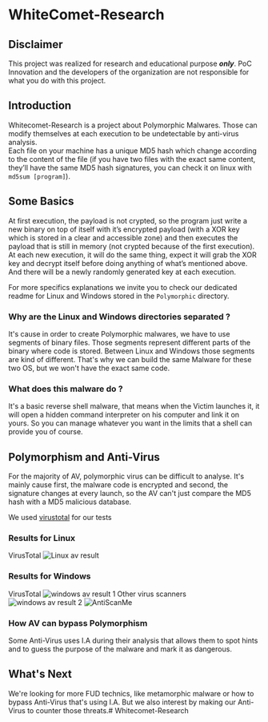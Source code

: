 # WhiteComet-Research

## Disclaimer

This project was realized for research and educational purpose ***only***. PoC Innovation and the developers of the organization are not responsible for what you do with this project.

## Introduction

Whitecomet-Research is a project about Polymorphic Malwares. Those can modify themselves at each execution to be undetectable by anti-virus analysis.  
Each file on your machine has a unique MD5 hash which change according to the content of the file (if you have two files with the exact same content, they’ll have the same MD5 hash signatures, you can check it on linux with `md5sum [program]`). 


## Some Basics

At first execution, the payload is not crypted, so the program just write a new binary on top of itself with it’s encrypted payload (with a XOR key which is stored in a clear and accessible zone) and then executes the payload that is still in memory (not crypted because of the first execution).  
At each new execution, it will do the same thing, expect it will grab the XOR key and decrypt itself before doing anything of what’s mentioned above. And there will be a newly randomly generated key at each execution.

For more specifics explanations we invite you to check our dedicated readme for Linux and Windows stored in the `Polymorphic` directory.

### Why are the Linux and Windows directories separated ?

It's cause in order to create Polymorphic malwares, we have to use segments of binary files. Those segments represent different parts of the binary where code is stored.
Between Linux and Windows those segments are kind of different. That's why we can build the same Malware for these two OS, but we won't have the exact same code.

### What does this malware do ?

It's a basic reverse shell malware, that means when the Victim launches it, it will open a hidden command interpreter on his computer and link it on yours. So you can manage whatever you want in the limits that a shell can provide you of course.

## Polymorphism and Anti-Virus

For the majority of AV, polymorphic virus can be difficult to analyse. It's mainly cause first, the malware code is encrypted and second, the signature changes at every launch, so the AV can't just compare the MD5 hash with a MD5 malicious database.

We used [virustotal](https://www.virustotal.com) for our tests

### Results for Linux
VirusTotal
![Linux av result](https://media.discordapp.net/attachments/553270916570939422/705782405474156624/2020-05-01-160700_1187x817_scrot.png)

### Results for Windows
VirusTotal
![windows av result 1](https://media.discordapp.net/attachments/553270916570939422/710856571931852840/unknown.png)
Other virus scanners
![windows av result 2](https://media.discordapp.net/attachments/553270916570939422/710895246204207205/unknown.png)
![AntiScanMe](https://media.discordapp.net/attachments/553270916570939422/710888465432051762/UrawXTs2TIph.png)

### How AV can bypass Polymorphism

Some Anti-Virus uses I.A during their analysis that allows them to spot hints and to guess the purpose of the malware and mark it as dangerous.

## What's Next

We're looking for more FUD technics, like metamorphic malware or how to bypass Anti-Virus that's using I.A. But we also interest by making our Anti-Virus to counter those threats.# Whitecomet-Research
